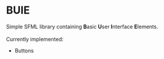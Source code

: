 # BUIE
Simple SFML library containing <b>B</b>asic <b>U</b>ser <b>I</b>nterface <b>E</b>lements.
<br><br>
Currently implemented:
<ul>
  <li>Buttons</li>
</ul>
